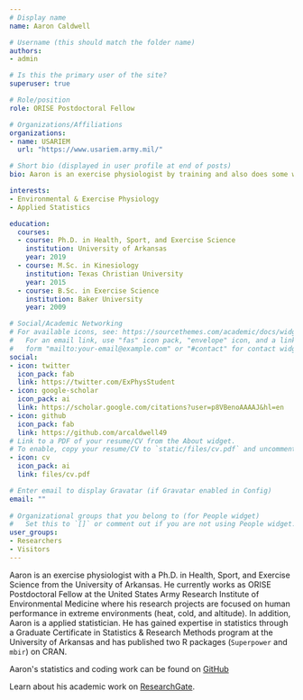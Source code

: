 ```yaml
---
# Display name
name: Aaron Caldwell

# Username (this should match the folder name)
authors:
- admin

# Is this the primary user of the site?
superuser: true

# Role/position
role: ORISE Postdoctoral Fellow

# Organizations/Affiliations
organizations:
- name: USARIEM
  url: "https://www.usariem.army.mil/"

# Short bio (displayed in user profile at end of posts)
bio: Aaron is an exercise physiologist by training and also does some work as an applied statistician.

interests:
- Environmental & Exercise Physiology
- Applied Statistics

education:
  courses:
  - course: Ph.D. in Health, Sport, and Exercise Science
    institution: University of Arkansas
    year: 2019
  - course: M.Sc. in Kinesiology
    institution: Texas Christian University
    year: 2015
  - course: B.Sc. in Exercise Science
    institution: Baker University
    year: 2009

# Social/Academic Networking
# For available icons, see: https://sourcethemes.com/academic/docs/widgets/#icons
#   For an email link, use "fas" icon pack, "envelope" icon, and a link in the
#   form "mailto:your-email@example.com" or "#contact" for contact widget.
social:
- icon: twitter
  icon_pack: fab
  link: https://twitter.com/ExPhysStudent
- icon: google-scholar
  icon_pack: ai
  link: https://scholar.google.com/citations?user=p8VBenoAAAAJ&hl=en
- icon: github
  icon_pack: fab
  link: https://github.com/arcaldwell49
# Link to a PDF of your resume/CV from the About widget.
# To enable, copy your resume/CV to `static/files/cv.pdf` and uncomment the lines below.  
- icon: cv
  icon_pack: ai
  link: files/cv.pdf

# Enter email to display Gravatar (if Gravatar enabled in Config)
email: ""
  
# Organizational groups that you belong to (for People widget)
#   Set this to `[]` or comment out if you are not using People widget.  
user_groups:
- Researchers
- Visitors
---
```


Aaron is an exercise physiologist with a Ph.D. in Health, Sport, and Exercise Science from the University of Arkansas. He currently works as ORISE Postdoctoral Fellow at the United States Army Research Institute of Environmental Medicine where his research projects are focused on human performance in extreme environments (heat, cold, and altitude). In addition, Aaron is a applied statistician.  He has gained expertise in statistics through a Graduate Certificate in Statistics & Research Methods program at the University of Arkansas and has published two R packages (`Superpower` and `mbir`) on CRAN.


Aaron's statistics and coding work can be found on [GitHub](https://github.com/arcaldwell49)

Learn about his academic work on [ResearchGate](https://researchgate.net/profile/Aaron_Caldwell).

